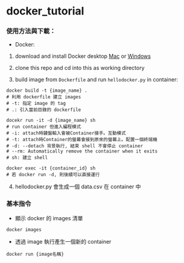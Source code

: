 # docker_tutorial
### 使用方法與下載：
* Docker:
1. download and install Docker desktop  [Mac](https://hub.docker.com/editions/community/docker-ce-desktop-mac/) or [Windows](https://hub.docker.com/editions/community/docker-ce-desktop-windows)

2. clone this repo and cd into this as working directory

3. build image from `Dockerfile` and run `hellodocker.py` in container:
```
docker build -t {image_name} .
# 利用 dockerfile 建立 images
# -t: 指定 image 的 tag
# .: 引入當前目錄的 dockerfile

docekr run -it -d {image_name} sh 
# run container 但進入編程模式
# -i: attach時鍵盤輸入會被Container接手。互動模式
# -t: attach時Container的螢幕會接到原來的螢幕上。配置一個終端機
# -d: --detach 背景執行, 結束 shell 不會停止 container
# --rm: Automatically remove the container when it exits
# sh: 建立 shell

docker exec -it {container_id} sh
# 若 docker run -d, 則後續可以直接運行
```

4. hellodocker.py 會生成一個 data.csv 在 container 中

### 基本指令
* 顯示 docker 的 images 清單
```
docker images
```

* 透過 image 執行產生一個新的 container
```
docker run {image名稱}
```
